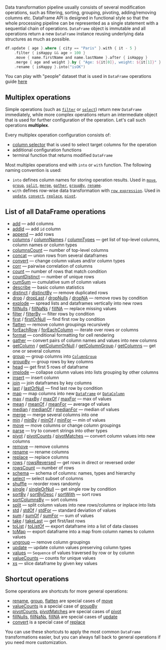 [//]: # (title: Operations)

<!---IMPORT org.jetbrains.kotlinx.dataframe.samples.api.Modify-->

Data transformation pipeline usually consists of several modification operations, such as filtering, sorting, grouping, pivoting, adding/removing columns etc. 
DataFrame API is designed in functional style so that the whole processing pipeline can be represented as a single statement with a sequential chain of operations.
`DataFrame` object is immutable and all operations return a new `DataFrame` instance reusing underlying data structures as much as possible.

<!---FUN multiCallOperations-->

```kotlin
df.update { age }.where { city == "Paris" }.with { it - 5 }
    .filter { isHappy && age > 100 }
    .move { name.firstName and name.lastName }.after { isHappy }
    .merge { age and weight }.by { "Age: ${it[0]}, weight: ${it[1]}" }.into("info")
    .rename { isHappy }.into("isOK")
```

<!---END-->

<tip>

You can play with "people" dataset that is used in `DataFrame` operations guide [here](https://datalore.jetbrains.com/view/notebook/aOTioEClQQrsZZBKeUPAQj)

</tip>

## Multiplex operations

Simple operations (such as [`filter`](filter.md) or [`select`](select.md)) return new `DataFrame` immediately, while more complex operations return an intermediate object that is used for further configuration of the operation. Let's call such operations **multiplex**.

Every multiplex operation configuration consists of:
- [column selector](ColumnSelectors.md) that is used to select target columns for the operation
- additional configuration functions
- terminal function that returns modified `DataFrame`

Most multiplex operations end with `into` or `with` function. The following naming convention is used:
* `into` defines column names for storing operation results. Used in [`move`](move.md), [`group`](group.md), [`split`](split.md), [`merge`](merge.md), [`gather`](gather.md), [`groupBy`](groupBy.md), [`rename`](rename.md).
* `with` defines row-wise data transformation with [`row expression`](DataRow.md#row-expressions). Used in [`update`](update.md), [`convert`](convert.md), [`replace`](replace.md), [`pivot`](pivot.md).

## List of all DataFrame operations

* [add](add.md) — add columns
* [addId](add.md#addid) — add `id` column
* [append](append.md) — add rows
* [columns](columns.md) / [columnNames](columnNames.md) / [columnTypes](columnTypes.md) — get list of top-level columns, column names or column types
* [columnsCount](columnsCount.md) — number of top-level columns
* [concat](concat.md) — union rows from several dataframes
* [convert](convert.md) — change column values and/or column types
* [corr](corr.md) — pairwise correlation of columns
* [count](count.md) — number of rows that match condition 
* [countDistinct](countDistinct.md) — number of unique rows
* [cumSum](cumSum.md) — cumulative sum of column values
* [describe](describe.md) — basic column statistics
* [distinct](distinct.md) / [distinctBy](distinct.md#distinctby) — remove duplicated rows
* [drop](drop.md) / [dropLast](sliceRows.md#droplast) / [dropNulls](drop.md#dropnulls) / [dropNA](drop.md#dropna) — remove rows by condition
* [explode](explode.md) — spread lists and dataframes vertically into new rows
* [fillNulls](fill.md#fillnulls) / [fillNaNs](fill.md#fillnans) / [fillNA](fill.md#fillna) — replace missing values
* [filter](filter.md) / [filterBy](filter.md#filterby) — filter rows by condition
* [first](first.md) / [firstOrNull](first.md#firstornull) — find first row by condition
* [flatten](flatten.md) — remove column groupings recursively
* [forEachRow](iterate.md) / [forEachColumn](iterate.md) — iterate over rows or columns
* [format](format.md) — conditional formatting for cell rendering
* [gather](gather.md) — convert pairs of column names and values into new columns
* [getColumn](getColumn.md) / [getColumnOrNull](getColumn.md#getcolumnornull) / [getColumnGroup](getColumn.md#getcolumngroup) / [getColumns](getColumn.md#getcolumns) — get one or several columns
* [group](group.md) — group columns into [`ColumnGroup`](DataColumn.md#columngroup)
* [groupBy](groupBy.md) — group rows by key columns
* [head](head.md) — get first 5 rows of dataframe
* [implode](implode.md) — collapse column values into lists grouping by other columns
* [insert](insert.md) — insert column
* [join](join.md) — join dataframes by key columns
* [last](last.md) / [lastOrNull](last.md#lastornull) — find last row by condition 
* [map](map.md) — map columns into new [`DataFrame`](DataFrame.md) or [`DataColumn`](DataColumn.md)
* [max](minmax.md) / [maxBy](minmax.md) / [maxOf](minmax.md) / [maxFor](minmax.md) — max of values 
* [mean](mean.md) / [meanOf](mean.md) / [meanFor](mean.md) — average of values
* [median](median.md) / [medianOf](median.md) / [medianFor](median.md) — median of values
* [merge](merge.md) — merge several columns into one
* [min](minmax.md) / [minBy](minmax.md) / [minOf](minmax.md) / [minFor](minmax.md) — min of values
* [move](move.md) — move columns or change column groupings
* [parse](parse.md) — try to convert strings into other types
* [pivot](pivot.md) / [pivotCounts](pivot.md#pivotcounts) / [pivotMatches](pivot.md#pivotmatches) — convert column values into new columns
* [remove](remove.md) — remove columns
* [rename](rename.md) — rename columns
* [replace](replace.md) — replace columns
* [rows](rows.md) / [rowsReversed](rows.md#rowsreversed) — get rows in direct or reversed order
* [rowsCount](rowsCount.md) — number of rows
* [schema](schema.md) — schema of columns: names, types and hierarchy
* [select](select.md) — select subset of columns
* [shuffle](shuffle.md) — reorder rows randomly 
* [single](single.md) / [singleOrNull](single.md#singleornull) — get single row by condition
* [sortBy](sortBy.md) / [sortByDesc](sortBy.md#sortbydesc) / [sortWith](sortBy.md#sortwith) — sort rows
* [sortColumnsBy](sortColumnsBy.md) — sort columns
* [split](split.md) — split column values into new rows/columns or inplace into lists
* [std](std.md) / [stdOf](std.md) / [stdFor](std.md) — standard deviation of values
* [sum](sum.md) / [sumOf](sum.md) / [sumFor](sum.md) — sum of values
* [take](sliceRows.md#take) / [takeLast](sliceRows.md#takelast) — get first/last rows
* [toList](toList.md) / [toListOf](toList.md#tolistof) — export dataframe into a list of data classes
* [toMap](toMap.md) — export dataframe into a map from column names to column values
* [ungroup](ungroup.md) — remove column groupings
* [update](update.md) — update column values preserving column types
* [values](values.md) — `Sequence` of values traversed by row or by column 
* [valueCounts](valueCounts.md) — counts for unique values 
* [xs](xs.md) — slice dataframe by given key values

## Shortcut operations
Some operations are shortcuts for more general operations:
* [rename](rename.md), [group](group.md), [flatten](flatten.md) are special cases of [move](move.md)
* [valueCounts](valueCounts.md) is a special case of [groupBy](groupBy.md)
* [pivotCounts](pivot.md#pivotcounts), [pivotMatches](pivot.md#pivotmatches) are special cases of [pivot](pivot.md)
* [fillNulls](fill.md#fillnulls), [fillNaNs](fill.md#fillnans), [fillNA](fill.md#fillna) are special cases of [update](update.md)
* [convert](convert.md) is a special case of [replace](replace.md)

You can use these shortcuts to apply the most common `DataFrame` transformations easier, but you can always fall back to general operations if you need more customization.    
